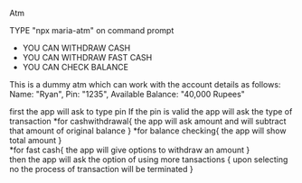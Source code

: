 Atm

TYPE "npx maria-atm" on command prompt 


* YOU CAN WITHDRAW CASH
* YOU CAN WITHDRAW FAST CASH
* YOU CAN CHECK BALANCE

This is a dummy atm which can work with the account details as follows:
      Name: "Ryan",
      Pin: "1235",
      Available Balance: "40,000 Rupees"



first the app will ask to type pin
If the pin is valid the app will ask the type of transaction 
*for cashwithdrawal{
    the app will ask amount 
    and will subtract that amount of original balance
}
*for balance checking{
    the app will show total amount 
}   
*for fast cash{
    the app will give options to withdraw an amount
}  
then the app will ask the option of using more tansactions
{
    upon selecting no the process of transaction will be terminated
}




